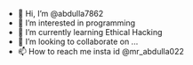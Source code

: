 - 👋 Hi, I’m @abdulla7862
- 👀 I’m interested in programming
- 🌱 I’m currently learning Ethical Hacking
- 💞️ I’m looking to collaborate on ...
- 📫 How to reach me insta id @mr_abdulla022

<!---
abdulla7862/abdulla7862 is a ✨ special ✨ repository because its `README.md` (this file) appears on your GitHub profile.
You can click the Preview link to take a look at your changes.
--->

